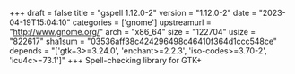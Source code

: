 +++
draft = false
title = "gspell 1.12.0-2"
version = "1.12.0-2"
date = "2023-04-19T15:04:10"
categories = ['gnome']
upstreamurl = "http://www.gnome.org/"
arch = "x86_64"
size = "122704"
usize = "822617"
sha1sum = "03536aff38c424296498c46410f364d1ccc548ce"
depends = "['gtk+3>=3.24.0', 'enchant>=2.2.3', 'iso-codes>=3.70-2', 'icu4c>=73.1']"
+++
Spell-checking library for GTK+